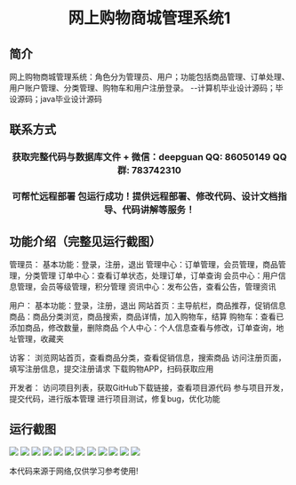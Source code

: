 <p><h1 align="center">网上购物商城管理系统1</h1></p>

## 简介
网上购物商城管理系统：角色分为管理员、用户；功能包括商品管理、订单处理、用户账户管理、分类管理、购物车和用户注册登录。    --计算机毕业设计源码；毕设源码；java毕业设计源码


## 联系方式
<p><h3 align="center">获取完整代码与数据库文件 + 微信：deepguan QQ: 86050149 QQ群: 783742310</h3></p>
<p><h3 align="center">可帮忙远程部署 包运行成功！提供远程部署、修改代码、设计文档指导、代码讲解等服务！</h3></p>

## 功能介绍（完整见运行截图）
管理员： 基本功能：登录，注册，退出 管理中心：订单管理，会员管理，商品管理，分类管理 订单中心：查看订单状态，处理订单，订单查询 会员中心：用户信息管理，会员等级管理，积分管理 资讯中心：发布公告，查看公告，管理资讯 

用户： 基本功能：登录，注册，退出 网站首页：主导航栏，商品推荐，促销信息 商品：商品分类浏览，商品搜索，商品详情，加入购物车，结算 购物车：查看已添加商品，修改数量，删除商品 个人中心：个人信息查看与修改，订单查询，地址管理，收藏夹 

访客： 浏览网站首页，查看商品分类，查看促销信息，搜索商品 访问注册页面，填写注册信息，提交注册请求 下载购物APP，扫码获取应用 

开发者： 访问项目列表，获取GitHub下载链接，查看项目源代码 参与项目开发，提交代码，进行版本管理 进行项目测试，修复bug，优化功能


## 运行截图
![](imgs/588112-20221010084711814-1798587095.png)
![](imgs/588112-20221010084719292-235871517.png)
![](imgs/588112-20221010084735763-484472903.png)
![](imgs/588112-20221010084906790-1594846817.png)
![](imgs/588112-20221010084912957-686750667.png)
![](imgs/588112-20221010084923012-44042966.png)
![](imgs/588112-20221010084928431-946429720.png)
![](imgs/588112-20220922103526339-1493007170.png)
![](imgs/588112-20220922103543790-1329624097.png)
![](imgs/588112-20220922103559105-1654136839.png)
![](imgs/588112-20220922103617450-1858868571.png)
![](imgs/588112-20220922103637646-959105862.png)

<p>本代码来源于网络,仅供学习参考使用!</p>
